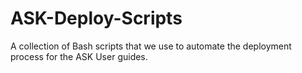 # ASK-Deploy-Scripts
A collection of Bash scripts that we use to automate the deployment process for the ASK User guides.
